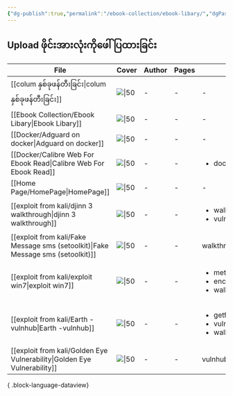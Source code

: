 ```yaml
---
{"dg-publish":true,"permalink":"/ebook-collection/ebook-libary/","dgPassFrontmatter":true,"noteIcon":""}
---
```



## Upload ဖိုင်းအားလုံးကိုဖေါ်ပြထားခြင်း
| File                                                                                | Cover       | Author | Pages | Tags                                                                      |
| ----------------------------------------------------------------------------------- | ----------- | ------ | ----- | ------------------------------------------------------------------------- |
| [[colum နှစ်ခုဖန်တီးခြင်း\|colum နှစ်ခုဖန်တီးခြင်း]]                             | ![\|50](\-) | \-     | \-    | \-                                                                        |
| [[Ebook Collection/Ebook Libary\|Ebook Libary]]                                  | ![\|50](\-) | \-     | \-    | \-                                                                        |
| [[Docker/Adguard on docker\|Adguard on docker]]                                  | ![\|50](\-) | \-     | \-    | \-                                                                        |
| [[Docker/Calibre Web For Ebook Read\|Calibre Web For Ebook Read]]                | ![\|50](\-) | \-     | \-    | <ul><li>dockerio</li></ul>                                                |
| [[Home Page/HomePage\|HomePage]]                                                 | ![\|50](\-) | \-     | \-    | \-                                                                        |
| [[exploit from kali/djinn 3 walkthrough\|djinn 3 walkthrough]]                   | ![\|50](\-) | \-     | \-    | <ul><li>walkthrought</li><li>vulnhub</li></ul>                            |
| [[exploit from kali/Fake Message sms (setoolkit)\|Fake Message sms (setoolkit)]] | ![\|50](\-) | \-     | \-    | walkthrought                                                              |
| [[exploit from kali/exploit win7\|exploit win7]]                                 | ![\|50](\-) | \-     | \-    | <ul><li>metasploit</li><li>encrypt-decrpyt</li><li>walkthrought</li></ul> |
| [[exploit from kali/Earth -vulnhub\|Earth -vulnhub]]                             | ![\|50](\-) | \-     | \-    | <ul><li>getfullshell</li><li>vulnhub</li><li>walkthrought</li></ul>       |
| [[exploit from kali/Golden Eye Vulnerability\|Golden Eye Vulnerability]]         | ![\|50](\-) | \-     | \-    | vulnhub,walkthrought                                                      |

{ .block-language-dataview}

<div id="sakana-widget"></div>
<script
  defer
  src="https://cdn.jsdelivr.net/npm/sakana-widget@2.0.1/lib/sakana.min.js"
></script>
<script>
  document.addEventListener('DOMContentLoaded', () => {
    new SakanaWidget().mount('#sakana-widget');
  });
</script>